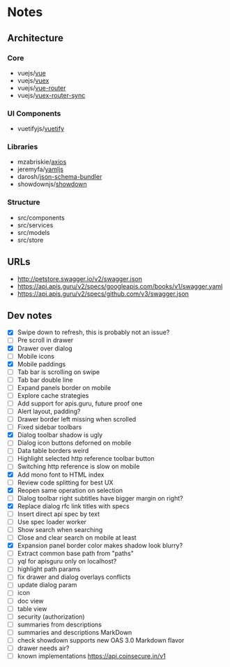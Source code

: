 # Notes

## Architecture

### Core
- vuejs/[vue](https://github.com/vuejs/vue)
- vuejs/[vuex](https://github.com/vuejs/vuex)
- vuejs/[vue-router](https://github.com/vuejs/vue-router)
- vuejs/[vuex-router-sync](https://github.com/vuejs/vuex-router-sync)

### UI Components
- vuetifyjs/[vuetify](https://github.com/vuetifyjs/vuetify)

### Libraries
- mzabriskie/[axios](https://github.com/mzabriskie/axios)
- jeremyfa/[yamljs](https://github.com/jeremyfa/yaml.js)
- darosh/[json-schema-bundler](https://github.com/darosh/json-schema-bundler)
- showdownjs/[showdown](https://github.com/showdownjs/showdown)

### Structure
- src/components
- src/services
- src/models
- src/store

## URLs

* http://petstore.swagger.io/v2/swagger.json
* https://api.apis.guru/v2/specs/googleapis.com/books/v1/swagger.yaml
* https://api.apis.guru/v2/specs/github.com/v3/swagger.json

## Dev notes

- [x] Swipe down to refresh, this is probably not an issue?
- [ ] Pre scroll in drawer
- [x] Drawer over dialog
- [ ] Mobile icons
- [x] Mobile paddings
- [ ] Tab bar is scrolling on swipe
- [ ] Tab bar double line
- [ ] Expand panels border on mobile
- [ ] Explore cache strategies
- [ ] Add support for apis.guru, future proof one
- [ ] Alert layout, padding?
- [ ] Drawer border left missing when scrolled
- [ ] Fixed sidebar toolbars
- [x] Dialog toolbar shadow is ugly
- [ ] Dialog icon buttons deforned on mobile
- [ ] Data table borders weird
- [ ] Highlight selected http reference toolbar button
- [ ] Switching http reference is slow on mobile
- [x] Add mono font to HTML index
- [ ] Review code splitting for best UX
- [x] Reopen same operation on selection
- [ ] Dialog toolbar right subtitles have bigger margin on right?
- [x] Replace dialog rfc link titles with specs
- [ ] Insert direct api spec by text
- [ ] Use spec loader worker
- [ ] Show search when searching
- [ ] Close and clear search on mobile at least
- [x] Expansion panel border color makes shadow look blurry?
- [ ] Extract common base path from "paths"
- [ ] yql for apisguru only on localhost?
- [ ] highlight path params
- [ ] fix drawer and dialog overlays conflicts
- [ ] update dialog param
- [ ] icon
- [ ] doc view
- [ ] table view
- [ ] security (authorization)
- [ ] summaries from descriptions
- [ ] summaries and descriptions MarkDown
- [ ] check showdown supports new OAS 3.0 Markdown flavor
- [ ] drawer needs air?
- [ ] known implementations https://api.coinsecure.in/v1

